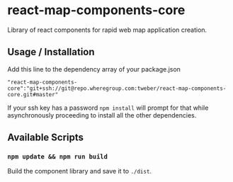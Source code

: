 # react-map-components-core

Library of react components for rapid web map application creation.

## Usage / Installation

Add this line to the dependency array of your package.json

```"react-map-components-core":"git+ssh://git@repo.wheregroup.com:tweber/react-map-components-core.git#master"```

If your ssh key has a password ```npm install``` will prompt for that while asynchronously proceeding to install all the other dependencies.

## Available Scripts

### `npm update && npm run build`

Build the component library and save it to ```./dist```.
